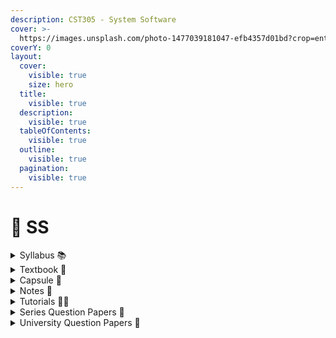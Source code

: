 ```yaml
---
description: CST305 - System Software
cover: >-
  https://images.unsplash.com/photo-1477039181047-efb4357d01bd?crop=entropy&cs=srgb&fm=jpg&ixid=M3wxOTcwMjR8MHwxfHNlYXJjaHw3fHxzeXN0ZW0lMjBzb2Z0d2FyZXxlbnwwfHx8fDE3MTkwNTIzNDh8MA&ixlib=rb-4.0.3&q=85
coverY: 0
layout:
  cover:
    visible: true
    size: hero
  title:
    visible: true
  description:
    visible: true
  tableOfContents:
    visible: true
  outline:
    visible: true
  pagination:
    visible: true
---
```


# 💽 SS

<details>

<summary>Syllabus 📚</summary>

[CST305](https://drive.google.com/file/d/163ZyfbzQ0\_vLbRQkeddJ2bWAwZlbLhxE/view?usp=drive\_link)👈

</details>

<details>

<summary>Textbook 📖</summary>

[SS Textbook](https://drive.google.com/drive/folders/163HjzzYOvBC2sYulzB6gLQyWqa5ekPFZ?usp=drive\_link)👈

</details>

<details>

<summary>Capsule 💊</summary>

[SS Short Notes](https://drive.google.com/drive/folders/1f\_b7k616WQoWVLewRgbYNuSVQBvK3Bld?usp=drive\_link) 👈

</details>

<details>

<summary>Notes 📒</summary>

[SS Notes](https://drive.google.com/drive/folders/1Z-LfMKxTfQoTUKvKHT\_IdcjLOvYdDLzy?usp=drive\_link)👈

</details>

<details>

<summary>Tutorials 🧑‍🏫</summary>

[System Software (SS) | S5 | CST305 | KTU | 2019 Scheme - Anna Thomas](https://youtube.com/playlist?list=PLv-1irVkw\_hTDl\_KBHhAoHvPYYGPrrlxg\&feature=shared)👈

[System Software - AjuComputerScience](https://youtube.com/playlist?list=PLfRQm-CAhIYdmrhqN\_CgZQ24NB9s4Wmp4\&feature=shared) 👈

[System Software- 2019 Scheme - Renisha's CS Eduworld](https://youtube.com/playlist?list=PLIpw4h-qIUWxIXtO9Nea9DRMqcxt6DAN0\&feature=shared) 👈

</details>

<details>

<summary>Series Question Papers 📃</summary>

[SS Series QPs](https://drive.google.com/drive/folders/1l63ylcurbGElmQqv2CjR2k1DjER2Tpix)👈

</details>

<details>

<summary>University Question Papers 📄</summary>

[SS PYQs](https://drive.google.com/drive/folders/1tF\_rODKZPuwtyuw4dbLPps4S3lUpK7k5?usp=drive\_link) 👈

</details>
